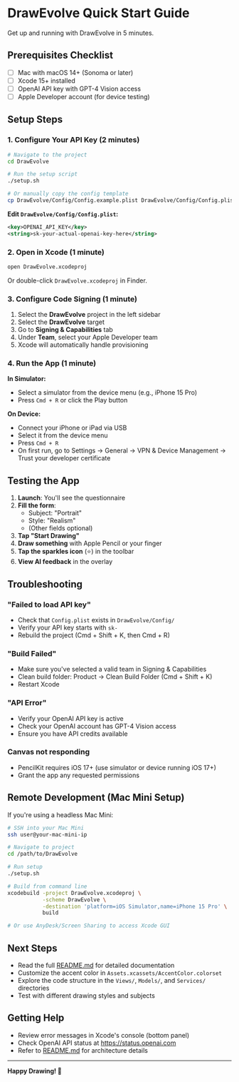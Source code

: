 # DrawEvolve Quick Start Guide

Get up and running with DrawEvolve in 5 minutes.

## Prerequisites Checklist

- [ ] Mac with macOS 14+ (Sonoma or later)
- [ ] Xcode 15+ installed
- [ ] OpenAI API key with GPT-4 Vision access
- [ ] Apple Developer account (for device testing)

## Setup Steps

### 1. Configure Your API Key (2 minutes)

```bash
# Navigate to the project
cd DrawEvolve

# Run the setup script
./setup.sh

# Or manually copy the config template
cp DrawEvolve/Config/Config.example.plist DrawEvolve/Config/Config.plist
```

**Edit `DrawEvolve/Config/Config.plist`:**
```xml
<key>OPENAI_API_KEY</key>
<string>sk-your-actual-openai-key-here</string>
```

### 2. Open in Xcode (1 minute)

```bash
open DrawEvolve.xcodeproj
```

Or double-click `DrawEvolve.xcodeproj` in Finder.

### 3. Configure Code Signing (1 minute)

1. Select the **DrawEvolve** project in the left sidebar
2. Select the **DrawEvolve** target
3. Go to **Signing & Capabilities** tab
4. Under **Team**, select your Apple Developer team
5. Xcode will automatically handle provisioning

### 4. Run the App (1 minute)

**In Simulator:**
- Select a simulator from the device menu (e.g., iPhone 15 Pro)
- Press `Cmd + R` or click the Play button

**On Device:**
- Connect your iPhone or iPad via USB
- Select it from the device menu
- Press `Cmd + R`
- On first run, go to Settings → General → VPN & Device Management → Trust your developer certificate

## Testing the App

1. **Launch**: You'll see the questionnaire
2. **Fill the form**:
   - Subject: "Portrait"
   - Style: "Realism"
   - (Other fields optional)
3. **Tap "Start Drawing"**
4. **Draw something** with Apple Pencil or your finger
5. **Tap the sparkles icon** (⭐) in the toolbar
6. **View AI feedback** in the overlay

## Troubleshooting

### "Failed to load API key"
- Check that `Config.plist` exists in `DrawEvolve/Config/`
- Verify your API key starts with `sk-`
- Rebuild the project (Cmd + Shift + K, then Cmd + R)

### "Build Failed"
- Make sure you've selected a valid team in Signing & Capabilities
- Clean build folder: Product → Clean Build Folder (Cmd + Shift + K)
- Restart Xcode

### "API Error"
- Verify your OpenAI API key is active
- Check your OpenAI account has GPT-4 Vision access
- Ensure you have API credits available

### Canvas not responding
- PencilKit requires iOS 17+ (use simulator or device running iOS 17+)
- Grant the app any requested permissions

## Remote Development (Mac Mini Setup)

If you're using a headless Mac Mini:

```bash
# SSH into your Mac Mini
ssh user@your-mac-mini-ip

# Navigate to project
cd /path/to/DrawEvolve

# Run setup
./setup.sh

# Build from command line
xcodebuild -project DrawEvolve.xcodeproj \
           -scheme DrawEvolve \
           -destination 'platform=iOS Simulator,name=iPhone 15 Pro' \
           build

# Or use AnyDesk/Screen Sharing to access Xcode GUI
```

## Next Steps

- Read the full [README.md](README.md) for detailed documentation
- Customize the accent color in `Assets.xcassets/AccentColor.colorset`
- Explore the code structure in the `Views/`, `Models/`, and `Services/` directories
- Test with different drawing styles and subjects

## Getting Help

- Review error messages in Xcode's console (bottom panel)
- Check OpenAI API status at https://status.openai.com
- Refer to [README.md](README.md) for architecture details

---

**Happy Drawing! 🎨**
